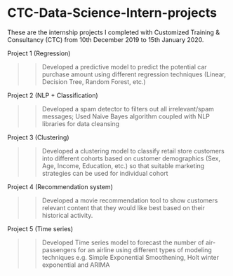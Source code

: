 # CTC-Data-Science-Intern-projects

These are the internship projects I completed with Customized Training & Consultancy (CTC) from 10th December 2019 to 15th January 2020.

Project 1 (Regression)
>> Developed a predictive model to predict the potential car purchase amount using different regression techniques (Linear, Decision Tree, Random Forest, etc.)

Project 2 (NLP + Classification)
>>Developed a spam detector to filters out all irrelevant/spam messages; Used Naive Bayes algorithm coupled with NLP libraries for data cleansing

Project 3 (Clustering)
>> Developed a clustering model to classify retail store customers into different cohorts based on customer demographics (Sex, Age, Income, Education, etc.) so that suitable marketing strategies can be used for individual cohort

Project 4 (Recommendation system)
>>Developed a movie recommendation tool to show customers relevant content that they would like best based on their historical activity.

Project 5 (Time series)
>>Developed Time series model to forecast the number of air-passengers for an airline using different types of modeling techniques e.g. Simple Exponential Smoothening, Holt winter exponential and ARIMA
 
